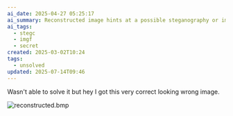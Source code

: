 ```yaml
---
ai_date: 2025-04-27 05:25:17
ai_summary: Reconstructed image hints at a possible steganography or image-based challenge
ai_tags:
  - stegc
  - imgf
  - secret
created: 2025-03-02T10:24
tags:
  - unsolved
updated: 2025-07-14T09:46
---
```


Wasn't able to solve it but hey I got this very correct looking wrong image.

![reconstructed.bmp](https://res.cloudinary.com/kumonochisanaka/image/upload/v1740943231/2025/03/e04215679d8d2b351fb3862bd011e2bc.bmp)